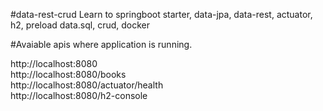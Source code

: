 #data-rest-crud
Learn to springboot starter, data-jpa, data-rest, actuator, h2, preload data.sql, crud, docker <br/>

#Avaiable apis where application is running.

http://localhost:8080 <br/>
http://localhost:8080/books <br/>
http://localhost:8080/actuator/health <br/>
http://localhost:8080/h2-console <br/>
